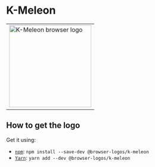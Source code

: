 K-Meleon
========

<!-- markdownlint-disable line-length no-inline-html -->
<table>
    <tr height=230>
        <td>
            <a href="https://github.com/alrra/browser-logos/tree/587a188744079d9bcb19c64a4d7534ead7d5a950/src/archive/k-meleon">
                <img width=220 src="https://raw.githubusercontent.com/alrra/browser-logos/587a188744079d9bcb19c64a4d7534ead7d5a950/src/archive/k-meleon/k-meleon.svg?sanitize=true" alt="K-Meleon browser logo">
            </a>
        </td>
    </tr>
</table>
<!-- markdownlint-enable line-length no-inline-html -->

How to get the logo
-------------------

Get it using:

* [`npm`][npm]: `npm install --save-dev @browser-logos/k-meleon`
* [`Yarn`][yarn]: `yarn add --dev @browser-logos/k-meleon`

<!-- Link labels: -->

[npm]: https://www.npmjs.com/
[yarn]: https://yarnpkg.com/
